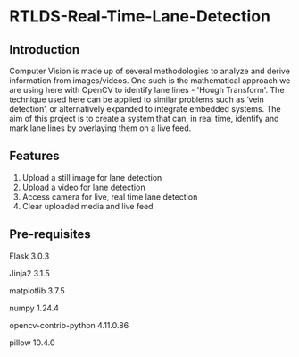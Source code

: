 # RTLDS-Real-Time-Lane-Detection

## Introduction
Computer Vision is made up of several methodologies to analyze and derive information from images/videos. One such is the mathematical approach we are using here with OpenCV to identify lane lines - 'Hough Transform'. The technique used here can be applied to similar problems such as ‘vein detection’, or alternatively expanded to integrate embedded systems. The aim of this project is to create a system that can, in real time, identify and mark lane lines by overlaying them on a live feed. 

## Features
1. Upload a still image for lane detection
2. Upload a video for lane detection
3. Access camera for live, real time lane detection
4. Clear uploaded media and live feed

## Pre-requisites
Flask                 3.0.3

Jinja2                3.1.5

matplotlib            3.7.5

numpy                 1.24.4

opencv-contrib-python 4.11.0.86

pillow                10.4.0

